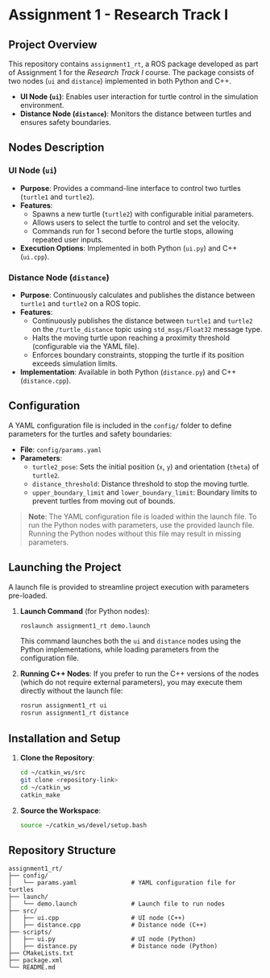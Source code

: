 # Assignment 1 - Research Track I  
## Project Overview
This repository contains `assignment1_rt`, a ROS package developed as part of Assignment 1 for the *Research Track I* course. The package consists of two nodes (`ui` and `distance`) implemented in both Python and C++. 

- **UI Node (`ui`)**: Enables user interaction for turtle control in the simulation environment.
- **Distance Node (`distance`)**: Monitors the distance between turtles and ensures safety boundaries.

## Nodes Description

### UI Node (`ui`)
- **Purpose**: Provides a command-line interface to control two turtles (`turtle1` and `turtle2`).
- **Features**:
  - Spawns a new turtle (`turtle2`) with configurable initial parameters.
  - Allows users to select the turtle to control and set the velocity.
  - Commands run for 1 second before the turtle stops, allowing repeated user inputs.
- **Execution Options**: Implemented in both Python (`ui.py`) and C++ (`ui.cpp`).

### Distance Node (`distance`)
- **Purpose**: Continuously calculates and publishes the distance between `turtle1` and `turtle2` on a ROS topic.
- **Features**:
  - Continuously publishes the distance between `turtle1` and `turtle2` on the `/turtle_distance` topic using `std_msgs/Float32` message type.
  - Halts the moving turtle upon reaching a proximity threshold (configurable via the YAML file).
  - Enforces boundary constraints, stopping the turtle if its position exceeds simulation limits.
- **Implementation**: Available in both Python (`distance.py`) and C++ (`distance.cpp`).

## Configuration
A YAML configuration file is included in the `config/` folder to define parameters for the turtles and safety boundaries:
- **File**: `config/params.yaml`
- **Parameters**:
  - `turtle2_pose`: Sets the initial position (`x`, `y`) and orientation (`theta`) of `turtle2`.
  - `distance_threshold`: Distance threshold to stop the moving turtle.
  - `upper_boundary_limit` and `lower_boundary_limit`: Boundary limits to prevent turtles from moving out of bounds.

> **Note**: The YAML configuration file is loaded within the launch file. To run the Python nodes with parameters, use the provided launch file. Running the Python nodes without this file may result in missing parameters. 

## Launching the Project
A launch file is provided to streamline project execution with parameters pre-loaded.

1. **Launch Command** (for Python nodes):
   ```bash
   roslaunch assignment1_rt demo.launch
   ```
   This command launches both the `ui` and `distance` nodes using the Python implementations, while loading parameters from the configuration file.

2. **Running C++ Nodes**: If you prefer to run the C++ versions of the nodes (which do not require external parameters), you may execute them directly without the launch file:
   ```bash
   rosrun assignment1_rt ui
   rosrun assignment1_rt distance
   ```

## Installation and Setup
1. **Clone the Repository**:
   ```bash
   cd ~/catkin_ws/src
   git clone <repository-link>
   cd ~/catkin_ws
   catkin_make
   ```
2. **Source the Workspace**:
   ```bash
   source ~/catkin_ws/devel/setup.bash
   ```

## Repository Structure
```
assignment1_rt/
├── config/
│   └── params.yaml               # YAML configuration file for turtles
├── launch/
│   └── demo.launch               # Launch file to run nodes
├── src/
│   ├── ui.cpp                    # UI node (C++)
│   ├── distance.cpp              # Distance node (C++)
├── scripts/
│   ├── ui.py                     # UI node (Python)
│   ├── distance.py               # Distance node (Python)
├── CMakeLists.txt
├── package.xml
└── README.md
```